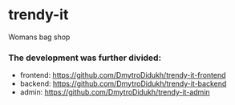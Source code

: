 # trendy-it
Womans bag shop

### The development was further divided:
- frontend: https://github.com/DmytroDidukh/trendy-it-frontend
- backend: https://github.com/DmytroDidukh/trendy-it-backend
- admin: https://github.com/DmytroDidukh/trendy-it-admin
